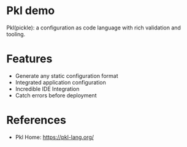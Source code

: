 Pkl demo
================

Pkl(pickle): a configuration as code language with rich validation and tooling.

# Features

* Generate any static configuration format
* Integrated application configuration
* Incredible IDE Integration
* Catch errors before deployment

# References

* Pkl Home: https://pkl-lang.org/